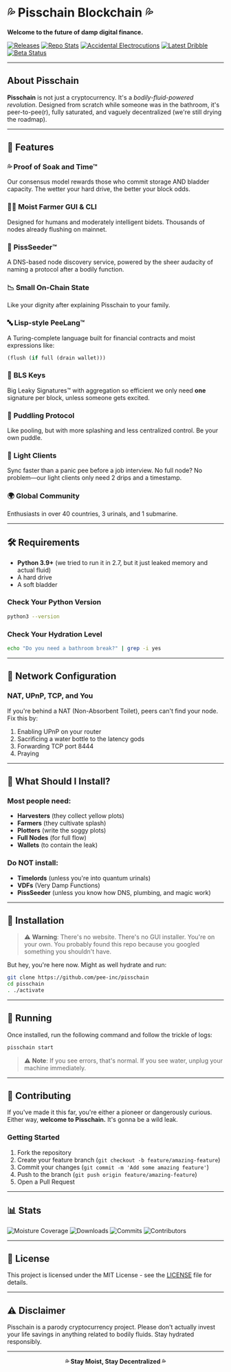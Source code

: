 # 💦 Pisschain Blockchain 💦

**Welcome to the future of damp digital finance.**

[![Releases](https://img.shields.io/github/v/release/pee-inc/pisschain)](https://github.com/pissmeoff69/pisschain)
[![Repo Stats](https://img.shields.io/github/stars/pee-inc/pisschain)](https://github.com/pee-inc/pisschain)
[![Accidental Electrocutions](https://img.shields.io/badge/electrocutions-0-green)](https://github.com/pissmeoff69/pisschain)
[![Latest Dribble](https://img.shields.io/github/last-commit/pee-inc/pisschain)](https://github.com/pissmeoff69/pisschain)
[![Beta Status](https://img.shields.io/badge/beta-wetter%20than%20ever-blue)](https://github.com/pissmeoff69/pisschain)

---

## About Pisschain

**Pisschain** is not just a cryptocurrency. It's a *bodily-fluid-powered revolution*. Designed from scratch while someone was in the bathroom, it's peer-to-pee(r), fully saturated, and vaguely decentralized (we're still drying the roadmap).

---

## 🚽 Features

### 💦 **Proof of Soak and Time™**
Our consensus model rewards those who commit storage AND bladder capacity. The wetter your hard drive, the better your block odds.

### 🧑‍🌾 **Moist Farmer GUI & CLI**
Designed for humans and moderately intelligent bidets. Thousands of nodes already flushing on mainnet.

### 🔧 **PissSeeder™**
A DNS-based node discovery service, powered by the sheer audacity of naming a protocol after a bodily function.

### 📉 **Small On-Chain State**
Like your dignity after explaining Pisschain to your family.

### 🔤 **Lisp-style PeeLang™**
A Turing-complete language built for financial contracts and moist expressions like:
```lisp
(flush (if full (drain wallet)))
```

### 🔐 **BLS Keys**
Big Leaky Signatures™ with aggregation so efficient we only need **one** signature per block, unless someone gets excited.

### 🫧 **Puddling Protocol**
Like pooling, but with more splashing and less centralized control. Be your own puddle.

### 📱 **Light Clients**
Sync faster than a panic pee before a job interview. No full node? No problem—our light clients only need 2 drips and a timestamp.

### 🌍 **Global Community**
Enthusiasts in over 40 countries, 3 urinals, and 1 submarine.

---

## 🛠 Requirements

- **Python 3.9+** (we tried to run it in 2.7, but it just leaked memory and actual fluid)
- A hard drive
- A soft bladder

### Check Your Python Version
```bash
python3 --version
```

### Check Your Hydration Level
```bash
echo "Do you need a bathroom break?" | grep -i yes
```

---

## 🔐 Network Configuration

### NAT, UPnP, TCP, and You

If you're behind a NAT (Non-Absorbent Toilet), peers can't find your node. Fix this by:

1. Enabling UPnP on your router
2. Sacrificing a water bottle to the latency gods
3. Forwarding TCP port 8444
4. Praying

---

## 🧻 What Should I Install?

### Most people need:
- **Harvesters** (they collect yellow plots)
- **Farmers** (they cultivate splash)
- **Plotters** (write the soggy plots)
- **Full Nodes** (for full flow)
- **Wallets** (to contain the leak)

### Do NOT install:
- **Timelords** (unless you're into quantum urinals)
- **VDFs** (Very Damp Functions)
- **PissSeeder** (unless you know how DNS, plumbing, and magic work)

---

## 🔧 Installation

> ⚠️ **Warning**: There's no website. There's no GUI installer. You're on your own. You probably found this repo because you googled something you shouldn't have.

But hey, you're here now. Might as well hydrate and run:

```bash
git clone https://github.com/pee-inc/pisschain
cd pisschain
. ./activate
```

---

## 🚀 Running

Once installed, run the following command and follow the trickle of logs:

```bash
pisschain start
```

> ⚠️ **Note**: If you see errors, that's normal. If you see water, unplug your machine immediately.

---

## 🤝 Contributing

If you've made it this far, you're either a pioneer or dangerously curious. Either way, **welcome to Pisschain.** It's gonna be a wild leak.

### Getting Started
1. Fork the repository
2. Create your feature branch (`git checkout -b feature/amazing-feature`)
3. Commit your changes (`git commit -m 'Add some amazing feature'`)
4. Push to the branch (`git push origin feature/amazing-feature`)
5. Open a Pull Request

---

## 📊 Stats

![Moisture Coverage](https://img.shields.io/badge/moisture-100%25-blue)
![Downloads](https://img.shields.io/github/downloads/pissmeoff69/pisschain/total?label=downloads%20(some%20soggy))
![Commits](https://img.shields.io/github/commit-activity/m/pee-inc/pisschain?label=commits%20(uncommitted%20urine%20jokes))
![Contributors](https://img.shields.io/github/contributors/pee-inc/pisschain?label=contributors%20(all%20hydrated))

---

## 📄 License

This project is licensed under the MIT License - see the [LICENSE](LICENSE) file for details.

---

## ⚠️ Disclaimer

Pisschain is a parody cryptocurrency project. Please don't actually invest your life savings in anything related to bodily fluids. Stay hydrated responsibly.

---

<div align="center">
  <strong>💦 Stay Moist, Stay Decentralized 💦</strong>
</div>